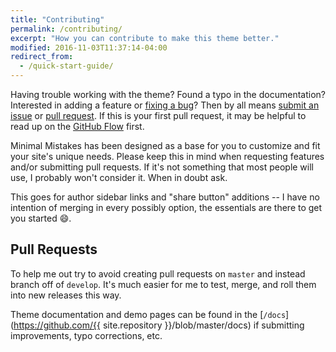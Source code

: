 ```yaml
---
title: "Contributing"
permalink: /contributing/
excerpt: "How you can contribute to make this theme better."
modified: 2016-11-03T11:37:14-04:00
redirect_from:
  - /quick-start-guide/
---
```


Having trouble working with the theme? Found a typo in the documentation? Interested in adding a feature or [fixing a bug](https://github.com/mmistakes/minimal-mistakes/issues)? Then by all means [submit an issue](https://github.com/mmistakes/minimal-mistakes/issues/new) or [pull request](https://help.github.com/articles/using-pull-requests/). If this is your first pull request, it may be helpful to read up on the [GitHub Flow](https://guides.github.com/introduction/flow/) first.

Minimal Mistakes has been designed as a base for you to customize and fit your site's unique needs. Please keep this in mind when requesting features and/or submitting pull requests. If it's not something that most people will use, I probably won't consider it. When in doubt ask. 

This goes for author sidebar links and "share button" additions -- I have no intention of merging in every possibly option, the essentials are there to get you started :smile:.

## Pull Requests

To help me out try to avoid creating pull requests on `master` and instead branch off of `develop`. It's much easier for me to test, merge, and roll them into new releases this way.

Theme documentation and demo pages can be found in the [`/docs`](https://github.com/{{ site.repository }}/blob/master/docs) if submitting improvements, typo corrections, etc.